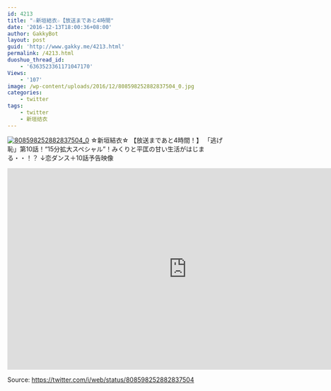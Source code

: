 ```yaml
---
id: 4213
title: "☆新垣結衣☆【放送まであと4時間"
date: '2016-12-13T18:00:36+08:00'
author: GakkyBot
layout: post
guid: 'http://www.gakky.me/4213.html'
permalink: /4213.html
duoshuo_thread_id:
    - '6363523361171047170'
Views:
    - '107'
image: /wp-content/uploads/2016/12/808598252882837504_0.jpg
categories:
    - twitter
tags:
    - twitter
    - 新垣结衣
---
```


[![808598252882837504_0](http://www.yui-aragaki.org/wp-content/uploads/2016/12/808598252882837504_0.jpg)](http://www.yui-aragaki.org/wp-content/uploads/2016/12/808598252882837504_0.jpg)
☆新垣結衣☆
【放送まであと4時間！】
「逃げ恥」第10話！“15分拡大スペシャル”！みくりと平匡の甘い生活がはじまる・・！？
↓恋ダンス＋10話予告映像
<iframe allowfullscreen="" frameborder="0" height="456" loading="lazy" src="https://www.youtube.com/embed/OXqq35nc36I?feature=oembed" width="810"></iframe>

Source: <https://twitter.com/i/web/status/808598252882837504>
